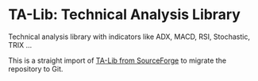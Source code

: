 # TA-Lib: Technical Analysis Library

Technical analysis library with indicators like ADX, MACD, RSI, Stochastic, TRIX …

This is a straight import of [TA-Lib from SourceForge](https://sourceforge.net/projects/ta-lib/) to migrate the repository to Git.
